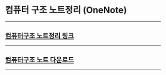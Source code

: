 # 컴퓨터 구조 노트정리 (OneNote)
---
## [컴퓨터구조 노트정리 링크](https://soongsilac-my.sharepoint.com/:o:/g/personal/baejhmath_soongsil_ac_kr/Etw45vyJuqdEmvI7NvrbGmEB1lJGMFqRPxpKKT-f_g8Zpw "링크연결") 
---
## [컴퓨터구조 노트 다운로드](https://soongsilac-my.sharepoint.com/personal/baejhmath_soongsil_ac_kr/Documents/숭실대학교%20-%20Soongsil%20University의%20내%20전자%20필기장/2022%20겨울%20(방학기간)/컴퓨터%20구조%20내용정리.one#section-id={3461CA4D-8B45-4EFC-85E8-D56F9EFB192F}&end "다운로드")
---
